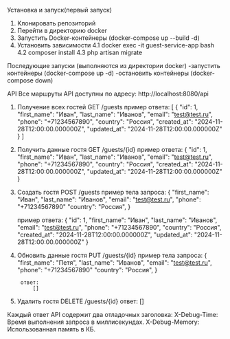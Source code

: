 Установка и запуск(первый запуск)
1. Клонировать репозиторий
2. Перейти в директорию docker
3. Запустить Docker-контейнеры (docker-compose up --build -d)
4. Установить зависимости
   4.1 docker exec -it guest-service-app bash
   4.2 composer install
   4.3 php artisan migrate

Последующие запуски (выполняются из директории docker)
-запустить контейнеры (docker-compose up -d)
-остановить контейнеры (docker-compose down)

API
Все маршруты API доступны по адресу: http://localhost:8080/api
1. Получение всех гостей
   GET /guests
   пример ответа:
   [
   {
   "id": 1,
   "first_name": "Иван",
   "last_name": "Иванов",
   "email": "test@test.ru",
   "phone": "+71234567890",
   "country": "Россия",
   "created_at": "2024-11-28T12:00:00.000000Z",
   "updated_at": "2024-11-28T12:00:00.000000Z"
   }
   ]
2. Получить данные гостя
   GET /guests/{id}
   пример ответа:
   {
   "id": 1,
   "first_name": "Иван",
   "last_name": "Иванов",
   "email": "test@test.ru",
   "phone": "+71234567890",
   "country": "Россия",
   "created_at": "2024-11-28T12:00:00.000000Z",
   "updated_at": "2024-11-28T12:00:00.000000Z"
   }
3. Создать гостя
   POST /guests
   пример тела запроса:
   {
   "first_name": "Иван",
   "last_name": "Иванов",
   "email": "test@test.ru",
   "phone": "+71234567890"
   "country": "Россия",
   }

   пример ответа:
   {
   "id": 1,
   "first_name": "Иван",
   "last_name": "Иванов",
   "email": "test@test.ru",
   "phone": "+71234567890",
   "country": "Россия",
   "created_at": "2024-11-28T12:00:00.000000Z",
   "updated_at": "2024-11-28T12:00:00.000000Z"
   }
4. Обновить данные гостя
   PUT /guests/{id}
   пример тела запроса:
   {
   "first_name": "Петя",
   "last_name": "Иванов",
   "email": "test@test.ru",
   "phone": "+71234567890"
   "country": "Россия",
   }

        ответ:
            []
5. Удалить гостя
   DELETE /guests/{id}
   ответ:
   []

Каждый ответ API содержит два отладочных заголовка:
X-Debug-Time: Время выполнения запроса в миллисекундах.
X-Debug-Memory: Использованная память в КБ.
